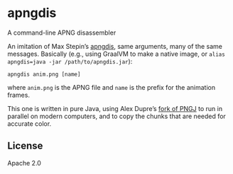 # apngdis
A command-line APNG disassembler

An imitation of Max Stepin’s [apngdis](https://sourceforge.net/projects/apngasm/), same arguments, many of the same messages. Basically (e.g., using GraalVM to make a native image, or `alias apngdis=java -jar /path/to/apngdis.jar`):

```apngdis anim.png [name]```

where `anim.png` is the APNG file and `name` is the prefix for the animation frames.

This one is written in pure Java, using Alex Dupre’s [fork of PNGJ](https://github.com/alexdupre/pngj) to run in parallel on modern computers, and to copy the chunks that are needed for accurate color.

## License
Apache 2.0
